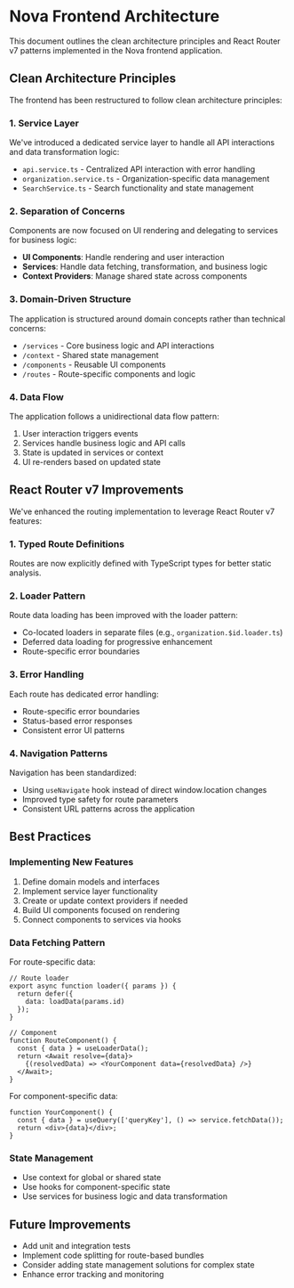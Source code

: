 # Nova Frontend Architecture

This document outlines the clean architecture principles and React Router v7 patterns implemented in the Nova frontend application.

## Clean Architecture Principles

The frontend has been restructured to follow clean architecture principles:

### 1. Service Layer

We've introduced a dedicated service layer to handle all API interactions and data transformation logic:

- `api.service.ts` - Centralized API interaction with error handling
- `organization.service.ts` - Organization-specific data management
- `SearchService.ts` - Search functionality and state management

### 2. Separation of Concerns

Components are now focused on UI rendering and delegating to services for business logic:

- **UI Components**: Handle rendering and user interaction
- **Services**: Handle data fetching, transformation, and business logic
- **Context Providers**: Manage shared state across components

### 3. Domain-Driven Structure

The application is structured around domain concepts rather than technical concerns:

- `/services` - Core business logic and API interactions
- `/context` - Shared state management
- `/components` - Reusable UI components
- `/routes` - Route-specific components and logic

### 4. Data Flow

The application follows a unidirectional data flow pattern:

1. User interaction triggers events
2. Services handle business logic and API calls
3. State is updated in services or context
4. UI re-renders based on updated state

## React Router v7 Improvements

We've enhanced the routing implementation to leverage React Router v7 features:

### 1. Typed Route Definitions

Routes are now explicitly defined with TypeScript types for better static analysis.

### 2. Loader Pattern

Route data loading has been improved with the loader pattern:

- Co-located loaders in separate files (e.g., `organization.$id.loader.ts`)
- Deferred data loading for progressive enhancement
- Route-specific error boundaries

### 3. Error Handling

Each route has dedicated error handling:

- Route-specific error boundaries
- Status-based error responses
- Consistent error UI patterns

### 4. Navigation Patterns

Navigation has been standardized:

- Using `useNavigate` hook instead of direct window.location changes
- Improved type safety for route parameters
- Consistent URL patterns across the application

## Best Practices

### Implementing New Features

1. Define domain models and interfaces
2. Implement service layer functionality
3. Create or update context providers if needed
4. Build UI components focused on rendering
5. Connect components to services via hooks

### Data Fetching Pattern

For route-specific data:

```tsx
// Route loader
export async function loader({ params }) {
  return defer({
    data: loadData(params.id)
  });
}

// Component
function RouteComponent() {
  const { data } = useLoaderData();
  return <Await resolve={data}>
    {(resolvedData) => <YourComponent data={resolvedData} />}
  </Await>;
}
```

For component-specific data:

```tsx
function YourComponent() {
  const { data } = useQuery(['queryKey'], () => service.fetchData());
  return <div>{data}</div>;
}
```

### State Management

- Use context for global or shared state
- Use hooks for component-specific state
- Use services for business logic and data transformation

## Future Improvements

- Add unit and integration tests
- Implement code splitting for route-based bundles
- Consider adding state management solutions for complex state
- Enhance error tracking and monitoring